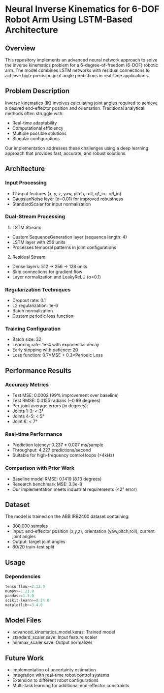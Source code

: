 # Neural Inverse Kinematics for 6-DOF Robot Arm Using LSTM-Based Architecture

## Overview
This repository implements an advanced neural network approach to solve the inverse kinematics problem for a 6-degree-of-freedom (6-DOF) robotic arm. The model combines LSTM networks with residual connections to achieve high-precision joint angle predictions in real-time applications.

## Problem Description
Inverse kinematics (IK) involves calculating joint angles required to achieve a desired end-effector position and orientation. Traditional analytical methods often struggle with:
- Real-time adaptability
- Computational efficiency 
- Multiple possible solutions
- Singular configurations

Our implementation addresses these challenges using a deep learning approach that provides fast, accurate, and robust solutions.

## Architecture

### Input Processing
- 12 input features (x, y, z, yaw, pitch, roll, q1_in...q6_in)
- GaussianNoise layer (σ=0.01) for improved robustness
- StandardScaler for input normalization

### Dual-Stream Processing
1. LSTM Stream:
  - Custom SequenceGeneration layer (sequence length: 4)
  - LSTM layer with 256 units
  - Processes temporal patterns in joint configurations

2. Residual Stream:
  - Dense layers: 512 → 256 → 128 units
  - Skip connections for gradient flow
  - Layer normalization and LeakyReLU (α=0.1)

### Regularization Techniques
- Dropout rate: 0.1
- L2 regularization: 1e-6
- Batch normalization
- Custom periodic loss function

### Training Configuration
- Batch size: 32
- Learning rate: 1e-4 with exponential decay
- Early stopping with patience: 20
- Loss function: 0.7×MSE + 0.3×Periodic Loss

## Performance Results

### Accuracy Metrics
- Test MSE: 0.0002 (99% improvement over baseline)
- Test RMSE: 0.0155 radians (~0.89 degrees)
- Per-joint average errors (in degrees):
 - Joints 1-3: < 3°
 - Joints 4-5: < 5°
 - Joint 6: < 7°

### Real-time Performance
- Prediction latency: 0.237 ± 0.007 ms/sample
- Throughput: 4,227 predictions/second
- Suitable for high-frequency control loops (>4kHz)

### Comparison with Prior Work
- Baseline model RMSE: 0.1419 (8.13 degrees)
- Research benchmark MSE: 3.3e-8
- Our implementation meets industrial requirements (<2° error)

## Dataset
The model is trained on the ABB IRB2400 dataset containing:
- 300,000 samples
- Input: end-effector position (x,y,z), orientation (yaw,pitch,roll), current joint angles
- Output: target joint angles
- 80/20 train-test split

## Usage

### Dependencies
```python
tensorflow>=2.12.0
numpy>=1.21.0
pandas>=1.3.0
scikit-learn>=0.24.0
matplotlib>=3.4.0
```


## Model Files

- advanced_kinematics_model.keras: Trained model
- standard_scaler.save: Input feature scaler
- minmax_scaler.save: Output normalizer

## Future Work

- Implementation of uncertainty estimation
- Integration with real-time robot control systems
- Extension to different robot configurations
- Multi-task learning for additional end-effector constraints


